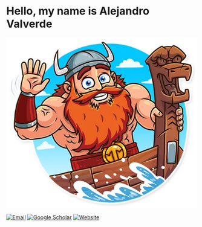 # Hello, my name is Alejandro Valverde

![Hello](./Images/hello.png)


[![Email](https://img.shields.io/badge/Email-avama%40dtu.dk-red?style=flat&logo=gmail&logoColor=white)](mailto:avama@dtu.dk)
[![Google Scholar](https://img.shields.io/badge/Google_Scholar-View-yellow?style=flat&logo=google-scholar&logoColor=white)](https://scholar.google.com/citations?user=wm9wdSkAAAAJ&hl=en)
[![Website](https://img.shields.io/badge/Website-Visit-green?style=flat&logo=web&logoColor=white)](https://pheithar.github.io/)
